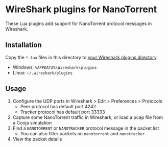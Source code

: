 # WireShark plugins for NanoTorrent

These Lua plugins add support for NanoTorrent protocol messages in Wireshark.

## Installation

Copy the `*.lua` files in this directory to [your Wireshark plugins directory](https://www.wireshark.org/docs/wsug_html_chunked/ChAppFilesConfigurationSection.html#AppFilesTabFolders).

* Windows: `%APPDATA%\Wireshark\plugins`
* Linux: `~/.wireshark/plugins`

## Usage

1. Configure the UDP ports in Wireshark > Edit > Preferences > Protocols
   * Peer protocol has default port 4242
   * Tracker protocol has default port 33333
2. Capture some NanoTorrent traffic in Wireshark, or load a pcap file from a Cooja simulation
3. Find a `NANOTORRENT` or `NANOTRACKER` protocol message in the packet list
   * You can also filter packets on `nanotorrent` and `nanotracker`
4. View the packet details
